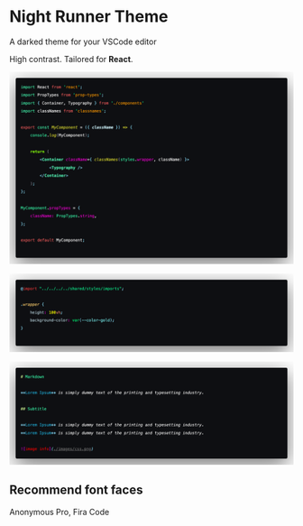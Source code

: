 # Night Runner Theme

 A darked theme for your VSCode editor

 High contrast. Tailored for **React**.

![image info](./images/code.png)

![image info](./images/css.png)

![image info](./images/markdown.png)

## Recommend font faces

Anonymous Pro, Fira Code